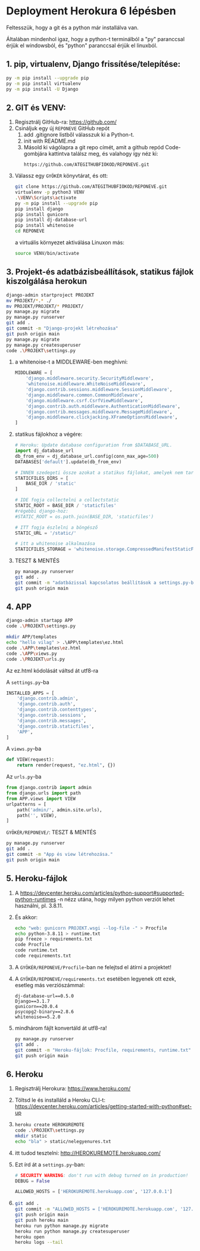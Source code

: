 # Deployment Herokura 6 lépésben
Feltesszük, hogy a git és a python már installálva van. 

Általában mindenhol igaz, hogy a python-t terminálból a "py" paranccsal érjük el windowsból, és "python" paranccsal érjük el linuxból.

## 1. pip, virtualenv, Django frissítése/telepítése:
```sh
py -m pip install --upgrade pip
py -m pip install virtualenv
py -m pip install -U Django
```
## 2. GIT és VENV: 
1. Regisztrálj GitHub-ra: https://github.com/
2. Csináljuk egy új ``REPONEVE`` GitHub repót
	1. add .gitignore listből válasszuk ki a Python-t.
	2. init with README.md
	3. Másold ki vágólapra a git repo címét, amit a github repód Code-gombjára kattintva találsz meg, és valahogy így néz ki: 
	    ```
	    https://github.com/ATEGITHUBFIÓKOD/REPONEVE.git
	    ```
3. Válassz egy ``GYÖKÉR`` könyvtárat, és ott:
	```sh
	git clone https://github.com/ATEGITHUBFIÓKOD/REPONEVE.git
	virtualenv -p python3 VENV
	.\VENV\Scripts\activate
	py -m pip install --upgrade pip
	pip install django
	pip install gunicorn
	pip install dj-database-url
	pip install whitenoise
	cd REPONEVE
	``` 
	a virtuális környezet aktiválása Linuxon más:
	```sh
	source VENV/bin/activate
	```
## 3. Projekt-és adatbázisbeállítások, statikus fájlok kiszolgálása herokun
```sh
django-admin startproject PROJEKT
mv PROJEKT/*.* ./
mv PROJEKT/PROJEKT/* PROJEKT/
py manage.py migrate
py manage.py runserver
git add .
git commit -m "Django-projekt létrehozása"
git push origin main
py manage.py migrate
py manage.py createsuperuser
code .\PROJEKT\settings.py
```
	
1. a whitenoise-t a MIDDLEWARE-ben meghívni:
	```py
	MIDDLEWARE = [
	    'django.middleware.security.SecurityMiddleware',
	    'whitenoise.middleware.WhiteNoiseMiddleware',
	    'django.contrib.sessions.middleware.SessionMiddleware',
	    'django.middleware.common.CommonMiddleware',
	    'django.middleware.csrf.CsrfViewMiddleware',
	    'django.contrib.auth.middleware.AuthenticationMiddleware',
	    'django.contrib.messages.middleware.MessageMiddleware',
	    'django.middleware.clickjacking.XFrameOptionsMiddleware',
	]
	```

2. statikus fájlokhoz a végére:
	```py
	# Heroku: Update database configuration from $DATABASE_URL.
	import dj_database_url
	db_from_env = dj_database_url.config(conn_max_age=500)
	DATABASES['default'].update(db_from_env)

	# INNEN szedegeti össze azokat a statikus fájlokat, amelyek nem tartoznak egyetlen apphoz sem:
	STATICFILES_DIRS = [
	    BASE_DIR / 'static'
	]

	# IDE fogja collectelni a collectstatic
	STATIC_ROOT = BASE_DIR / 'staticfiles'  
	#régebbi django-hoz: 
	#STATIC_ROOT = os.path.join(BASE_DIR, 'staticfiles')

	# ITT fogja észlelni a böngésző
	STATIC_URL = '/static/'

	# itt a whitenoise alkalmazása
	STATICFILES_STORAGE = 'whitenoise.storage.CompressedManifestStaticFilesStorage'
	```

3. TESZT & MENTÉS
	```sh
	py manage.py runserver
	git add .
	git commit -m "adatbázissal kapcsolatos beállítások a settings.py-ban"
	git push origin main
	```
## 4. APP
```sh
django-admin startapp APP
code .\PROJEKT\settings.py

mkdir APP/templates
echo "hello vilag" > .\APP\templates\ez.html
code .\APP\templates\ez.html
code .\APP\views.py
code .\PROJEKT\urls.py
```

Az ez.html kódolását váltsd át utf8-ra

A ``settings.py``-ba
```py
INSTALLED_APPS = [
    'django.contrib.admin',
    'django.contrib.auth',
    'django.contrib.contenttypes',
    'django.contrib.sessions',
    'django.contrib.messages',
    'django.contrib.staticfiles',
    'APP',
]
```

A ``views.py``-ba
```py
def VIEW(request):
    return render(request, "ez.html", {})
```

Az ``urls.py``-ba
```py
from django.contrib import admin
from django.urls import path
from APP.views import VIEW
urlpatterns = [
    path('admin/', admin.site.urls),
    path('', VIEW),
]
```

``GYÖKÉR/REPONEVE/``: TESZT & MENTÉS
```sh
py manage.py runserver
git add .
git commit -m "App és view létrehozása."
git push origin main
```
## 5. Heroku-fájlok
1. A https://devcenter.heroku.com/articles/python-support#supported-python-runtimes -n nézz utána, hogy milyen python verziót lehet használni, pl. 3.8.11.
2. És akkor:
	```sh
	echo "web: gunicorn PROJEKT.wsgi --log-file -" > Procfile
	echo python-3.8.11 > runtime.txt
	pip freeze > requirements.txt
	code Procfile
	code runtime.txt
	code requirements.txt
	```
1. A ``GYÖKÉR/REPONEVE/Procfile``-ban ne felejtsd el átírni a projektet!
2. A ``GYÖKÉR/REPONEVE/requirements.txt`` esetében legyenek ott ezek, esetleg más verziószámmal:
	```
	dj-database-url==0.5.0
	Django==3.1.7
	gunicorn==20.0.4
	psycopg2-binary==2.8.6
	whitenoise==5.2.0
	```

3. mindhárom fájlt konvertáld át utf8-ra!
	```sh
	py manage.py runserver
	git add .
	git commit -m "Heroku-fájlok: Procfile, requirements, runtime.txt"
	git push origin main
	```
## 6. Heroku
1. Regisztrálj Herokura: https://www.heroku.com/
2. Töltsd le és installáld a Heroku CLI-t: https://devcenter.heroku.com/articles/getting-started-with-python#set-up
3. 
	```sh
	heroku create HEROKUREMOTE
	code .\PROJEKT\settings.py
	mkdir static
	echo "bla" > static/nelegyenures.txt
	```

4. itt tudod tesztelni: http://HEROKUREMOTE.herokuapp.com/ 
5. Ezt írd át a ``settings.py``-ban: 
	```py
	# SECURITY WARNING: don't run with debug turned on in production!
	DEBUG = False

	ALLOWED_HOSTS = ['HEROKUREMOTE.herokuapp.com', '127.0.0.1']
	```
6.
	```sh
	git add .
	git commit -m "ALLOWED_HOSTS = ['HEROKUREMOTE.herokuapp.com', '127.0.0.1']"
	git push origin main
	git push heroku main
	heroku run python manage.py migrate
	heroku run python manage.py createsuperuser
	heroku open
	heroku logs --tail
	```
